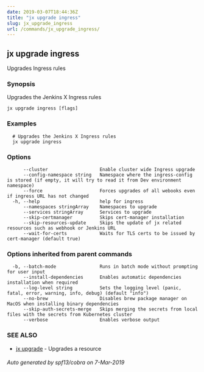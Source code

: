 ```yaml
---
date: 2019-03-07T18:44:36Z
title: "jx upgrade ingress"
slug: jx_upgrade_ingress
url: /commands/jx_upgrade_ingress/
---
```

## jx upgrade ingress

Upgrades Ingress rules

### Synopsis

Upgrades the Jenkins X Ingress rules

```
jx upgrade ingress [flags]
```

### Examples

```
  # Upgrades the Jenkins X Ingress rules
  jx upgrade ingress
```

### Options

```
      --cluster                   Enable cluster wide Ingress upgrade
      --config-namespace string   Namespace where the ingress-config is stored (if empty, it will try to read it from Dev environment namespace)
      --force                     Forces upgrades of all webooks even if ingress URL has not changed
  -h, --help                      help for ingress
      --namespaces stringArray    Namespaces to upgrade
      --services stringArray      Services to upgrade
      --skip-certmanager          Skips cert-manager installation
      --skip-resources-update     Skips the update of jx related resources such as webhook or Jenkins URL
      --wait-for-certs            Waits for TLS certs to be issued by cert-manager (default true)
```

### Options inherited from parent commands

```
  -b, --batch-mode                Runs in batch mode without prompting for user input
      --install-dependencies      Enables automatic dependencies installation when required
      --log-level string          Sets the logging level (panic, fatal, error, warning, info, debug) (default "info")
      --no-brew                   Disables brew package manager on MacOS when installing binary dependencies
      --skip-auth-secrets-merge   Skips merging the secrets from local files with the secrets from Kubernetes cluster
      --verbose                   Enables verbose output
```

### SEE ALSO

* [jx upgrade](/commands/jx_upgrade/)	 - Upgrades a resource

###### Auto generated by spf13/cobra on 7-Mar-2019
